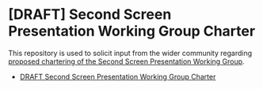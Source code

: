 [DRAFT] Second Screen Presentation Working Group Charter
=======

This repository is used to solicit input from the wider community regarding
[proposed chartering of the Second Screen Presentation Working Group](http://lists.w3.org/Archives/Public/public-webscreens/2014Apr/0011.html).

* [DRAFT Second Screen Presentation Working Group Charter](http://webscreens.github.io/charter/)
